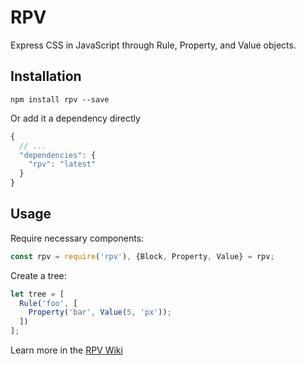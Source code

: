 # RPV
Express CSS in JavaScript through Rule, Property, and Value objects.

## Installation
```
npm install rpv --save
```

Or add it a dependency directly

```javascript
{
  // ...
  "dependencies": {
    "rpv": "latest"
  }
}
```

## Usage
Require necessary components:
```javascript
const rpv = require('rpv'), {Block, Property, Value} = rpv;
```

Create a tree:
```javascript
let tree = [
  Rule('foo', [
    Property('bar', Value(5, 'px'));
  ])
];
```

Learn more in the [RPV Wiki](https://github.com/jamen/bpv/wiki)
